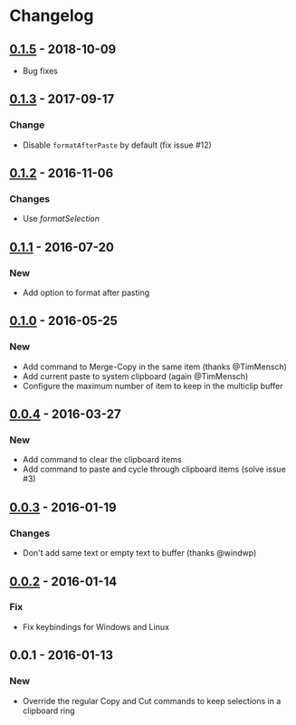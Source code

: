 
# Changelog

## [0.1.5] - 2018-10-09

* Bug fixes

## [0.1.3] - 2017-09-17

### Change

* Disable `formatAfterPaste` by default (fix issue #12)

## [0.1.2] - 2016-11-06

### Changes

* Use *formatSelection* 

## [0.1.1] - 2016-07-20

### New

* Add option to format after pasting

## [0.1.0] - 2016-05-25

### New

* Add command to Merge-Copy in the same item (thanks @TimMensch)
* Add current paste to system clipboard (again @TimMensch)
* Configure the maximum number of item to keep in the multiclip buffer

## [0.0.4] - 2016-03-27

### New

* Add command to clear the clipboard items
* Add command to paste and cycle through clipboard items (solve issue #3)

## [0.0.3] - 2016-01-19

### Changes

* Don't add same text or empty text to buffer (thanks @windwp)

## [0.0.2] - 2016-01-14

### Fix

* Fix keybindings for Windows and Linux

## 0.0.1 - 2016-01-13

### New

* Override the regular Copy and Cut commands to keep selections in a clipboard ring

[0.1.5]: https://github.com/stef-levesque/vscode-multiclip/compare/177f6d6b14b193c3c5a1f02e463f6dc7f5238bca...a6beeac9e39e15cf254cf39432362bc63ca36119
[0.1.3]: https://github.com/stef-levesque/vscode-multiclip/compare/8505e9c4bdd98a0e42c7cd2583b7f44b3405c2c2...b62e92d58ab7801c9338f501133b432a37038484
[0.1.2]: https://github.com/stef-levesque/vscode-multiclip/compare/5b7b754d02e613064e92a4e24aa9d0f8b8cb6b9f...06e1d52cba47c260a9d34b59d256192ade3fa817
[0.1.1]: https://github.com/stef-levesque/vscode-multiclip/compare/eef9e2a93283ae561f519bbb5f16dcba0dfc9672...0a6191a00588ec0b01b2a4295cd1c136539d57a4
[0.1.0]: https://github.com/stef-levesque/vscode-multiclip/compare/7223602c0cb94cf1c53254604907fadd72ddcab6...1933530d5e2a3ac1c34ecb4d7243b76a42446e25
[0.0.4]: https://github.com/stef-levesque/vscode-multiclip/compare/d499c99c9d66d22db6d6c43a94a9f4bd5966c756...87e65d1e542a398045ae7e005940b47bd6179647
[0.0.3]: https://github.com/stef-levesque/vscode-multiclip/compare/9d87335cf1c079a86bd21c53f33c9573afe6fb4a...7f174cbf6cf9540e846059f576fc4daad1a87136
[0.0.2]: https://github.com/stef-levesque/vscode-multiclip/compare/f5499ab2e7d1175f2ded691fe98fe3fc4e34704e...9d87335cf1c079a86bd21c53f33c9573afe6fb4a
